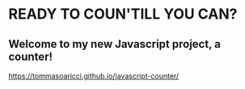 # READY TO COUN'TILL YOU CAN?

## Welcome to my new Javascript project, a counter!




https://tommasoaricci.github.io/javascript-counter/
